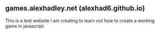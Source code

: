 ## games.alexhadley.net (alexhad6.github.io)
This is a test website I am creating to learn out how to create a working game in javascript.
